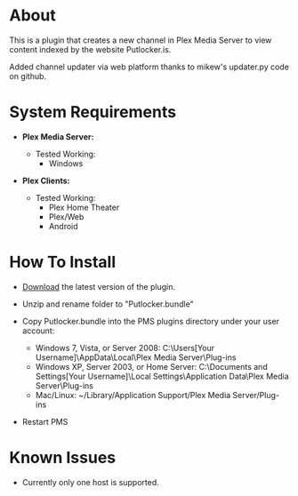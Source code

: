 About
=====

This is a plugin that creates a new channel in Plex Media Server to view content indexed by the website Putlocker.is.

Added channel updater via web platform thanks to mikew's updater.py code on github.

System Requirements
===================

- **Plex Media Server:**
	
	- Tested Working:
		- Windows

- **Plex Clients:**

	- Tested Working:
		- Plex Home Theater
		- Plex/Web
		- Android


How To Install
==============

- [Download](https://github.com/jwsolve/Putlocker.bundle/archive/master.zip) the latest version of the plugin.

- Unzip and rename folder to "Putlocker.bundle"

- Copy Putlocker.bundle into the PMS plugins directory under your user account:
	- Windows 7, Vista, or Server 2008: C:\Users[Your Username]\AppData\Local\Plex Media Server\Plug-ins
	- Windows XP, Server 2003, or Home Server: C:\Documents and Settings[Your Username]\Local Settings\Application Data\Plex Media Server\Plug-ins
	- Mac/Linux: ~/Library/Application Support/Plex Media Server/Plug-ins

- Restart PMS

Known Issues
============

- Currently only one host is supported.
